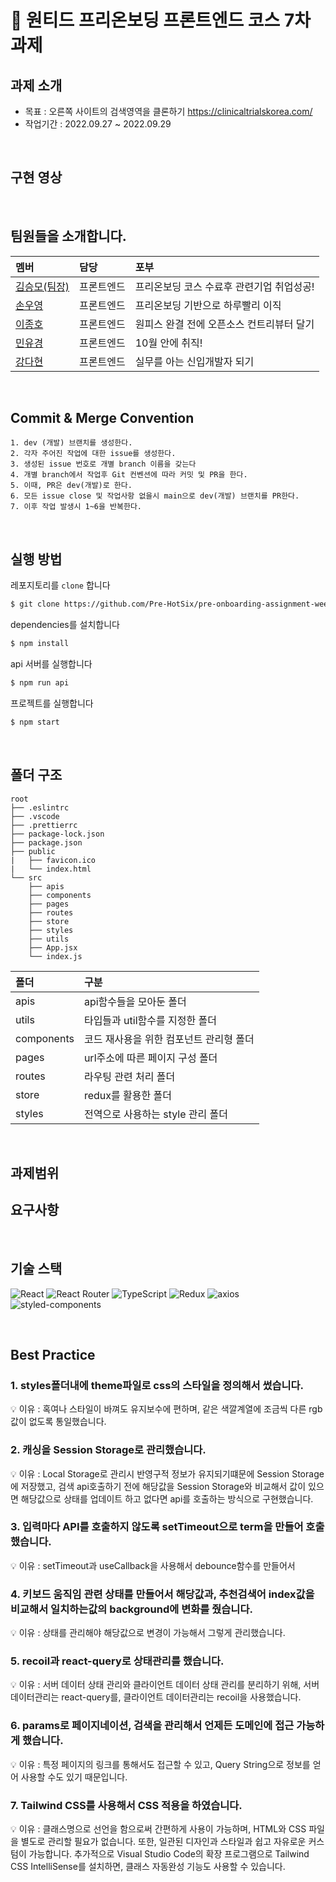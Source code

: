 # 🎉 원티드 프리온보딩 프론트엔드 코스 7차 과제

## 과제 소개

- 목표 : 오른쪽 사이트의 검색영역을 클론하기 https://clinicaltrialskorea.com/
- 작업기간 : 2022.09.27 ~ 2022.09.29

<br/>

## 구현 영상

<br/>

## 팀원들을 소개합니다.

| 멤버                                          | 담당       | 포부                                      |
| :-------------------------------------------- | :--------- | :---------------------------------------- |
| [김승모(팀장)](https://github.com/endmoseung) | 프론트엔드 | 프리온보딩 코스 수료후 관련기업 취업성공! |
| [손우영](https://github.com/dndud2906)        | 프론트엔드 | 프리온보딩 기반으로 하루빨리 이직         |
| [이종호](https://github.com/devfrank9)        | 프론트엔드 | 원피스 완결 전에 오픈소스 컨트리뷰터 달기 |
| [민유경](https://github.com/MINYUKYUNG)       | 프론트엔드 | 10월 안에 취직!                           |
| [강다현](https://github.com/KKangdaa)         | 프론트엔드 | 실무를 아는 신입개발자 되기               |

<br/>

## Commit & Merge Convention

```
1. dev (개발) 브랜치를 생성한다.
2. 각자 주어진 작업에 대한 issue를 생성한다.
3. 생성된 issue 번호로 개별 branch 이름을 갖는다
4. 개별 branch에서 작업후 Git 컨벤션에 따라 커밋 및 PR을 한다.
5. 이때, PR은 dev(개발)로 한다.
6. 모든 issue close 및 작업사항 없을시 main으로 dev(개발) 브랜치를 PR한다.
7. 이후 작업 발생시 1~6을 반복한다.
```

<br />

## 실행 방법

레포지토리를 `clone` 합니다

```markdown
$ git clone https://github.com/Pre-HotSix/pre-onboarding-assignment-week-5-1-team-6
```

dependencies를 설치합니다

```markdown
$ npm install
```


api 서버를 실행합니다

```markdown
$ npm run api
```

프로젝트를 실행합니다

```markdown
$ npm start
```

<br/>

## 폴더 구조

```
root
├── .eslintrc
├── .vscode
├── .prettierrc
├── package-lock.json
├── package.json
├── public
|   ├── favicon.ico
|   └── index.html
└── src
    ├── apis
    ├── components
    ├── pages
    ├── routes
    ├── store
    ├── styles
    ├── utils
    ├── App.jsx
    └── index.js
```

| 폴더       | 구분                                    |
| :--------- | :-------------------------------------- |
| apis       | api함수들을 모아둔 폴더                 |
| utils      | 타입들과 util함수를 지정한 폴더    |
| components | 코드 재사용을 위한 컴포넌트 관리형 폴더 |
| pages      | url주소에 따른 페이지 구성 폴더         |
| routes     | 라우팅 관련 처리 폴더                   |
| store      | redux를 활용한 폴더                     |
| styles     | 전역으로 사용하는 style 관리 폴더       |

<br/>

## 과제범위

## 요구사항

<br />

## 기술 스택

![React](https://img.shields.io/badge/React-61DAFB.svg?style=for-the-badge&logo=React&logoColor=black) ![React Router](https://img.shields.io/badge/React_Router-CA4245?style=for-the-badge&logo=react-router&logoColor=white) ![TypeScript](https://img.shields.io/badge/typescript-%23007ACC.svg?style=for-the-badge&logo=typescript&logoColor=white) 
![Redux](https://img.shields.io/badge/redux-764ABC?style=for-the-badge&logo=redux&logoColor=white) 
![axios](https://img.shields.io/badge/Axios-5A29E4.svg?style=for-the-badge&logo=Axios&logoColor=white) 
![styled-components](https://img.shields.io/badge/styledcomponents-DB7093.svg?style=for-the-badge&logo=styled-components&logoColor=white)

<br />

## Best Practice

### 1. styles폴더내에 theme파일로 css의 스타일을 정의해서 썼습니다. 

💡 이유 : 혹여나 스타일이 바껴도 유지보수에 편하며, 같은 색깔계열에 조금씩 다른 rgb값이 없도록 통일했습니다.

### 2. 캐싱을 Session Storage로 관리했습니다.

💡 이유 : Local Storage로 관리시 반영구적 정보가 유지되기떄문에 Session Storage에 저장했고, 검색 api호출하기 전에 해당값을 Session Storage와 비교해서 값이 있으면 해당값으로 상태를 업데이트 하고 없다면 api를 호출하는 방식으로 구현했습니다.

### 3. 입력마다 API를 호출하지 않도록 setTimeout으로 term을 만들어 호출했습니다.  

💡 이유 : setTimeout과 useCallback을 사용해서 debounce함수를 만들어서 

### 4. 키보드 움직임 관련 상태를 만들어서 해당값과, 추천검색어 index값을 비교해서 일치하는값의 background에 변화를 줬습니다.

💡 이유 : 상태를 관리해야 해당값으로 변경이 가능해서 그렇게 관리했습니다.

### 5. recoil과 react-query로 상태관리를 했습니다.

💡 이유 : 서버 데이터 상태 관리와 클라이언트 데이터 상태 관리를 분리하기 위해, 서버 데이터관리는 react-query를, 클라이언트 데이터관리는 recoil을 사용했습니다.

### 6. params로 페이지네이션, 검색을 관리해서 언제든 도메인에 접근 가능하게 했습니다.

💡 이유 : 특정 페이지의 링크를 통해서도 접근할 수 있고, Query String으로 정보를 얻어 사용할 수도 있기 때문입니다.

### 7. Tailwind CSS를 사용해서 CSS 적용을 하였습니다.

💡 이유 : 클래스명으로 선언을 함으로써 간편하게 사용이 가능하며, HTML와 CSS 파일을 별도로 관리할 필요가 없습니다. 또한, 일관된 디자인과 스타일과 쉽고 자유로운 커스텀이 가능합니다. 추가적으로 Visual Studio Code의 확장 프로그램으로 Tailwind CSS IntelliSense를 설치하면, 클래스 자동완성 기능도 사용할 수 있습니다.
